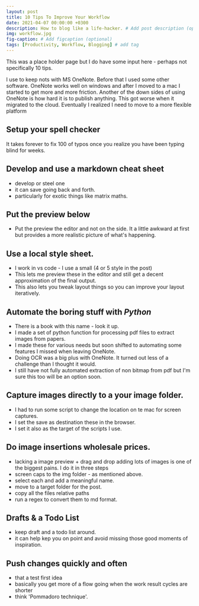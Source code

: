 ```yaml
---
layout: post
title: 10 Tips To Improve Your Workflow
date: 2021-04-07 00:00:00 +0300
description: How to blog like a life-hacker. # Add post description (optional)
img: workflow.jpg 
fig-caption: # Add figcaption (optional)
tags: [Productivity, Workflow, Blogging] # add tag
---
```


This was a place holder page but I do have some input here - perhaps not specifically 10 tips.

I use to keep nots with MS OneNote. Before that I used some other software. OneNote works well on windows and after I moved to a mac I started to get more and more friction. Another of the down sides of using OneNote is how hard it is to publish anything. This got worse when it migrated to the cloud. Eventually I realized I need to move to a more flexible platform

## Setup your spell checker

It takes forever to fix 100 of typos once you realize you have been typing blind for weeks.

## Develop and use a markdown cheat sheet
 - develop or steel one
 - it can save going back and forth.
 - particularly for exotic things like matrix maths.

## Put the preview below 
- Put the preview the editor and not on the side. It a little awkward at first but provides a more realistic picture of what's happening.

##  Use a local style sheet.
- I work in vs code - I use a small (4 or 5 style in the post)
- This lets me preview these in the editor and still get a decent approximation of the final output. 
- This also lets you tweak layout things so you can  improve your layout iteratively.

## Automate the boring stuff with *Python*
- There is a book with this name - look it up.
- I made a set of python function for processing pdf files to extract images from papers.
- I made these for various needs but soon shifted to automating some features I missed when leaving OneNote.
- Doing OCR was a big plus with OneNote. It turned out less of a challenge than I thought it would.
- I still have not fully automated extraction of non bitmap from pdf but I'm sure this too will be an option soon.

## Capture images directly to a your image folder.
- I had to run some script to change the location on te mac for screen captures. 
- I set the save as destination these in the browser.
- I set it also as the target of the scripts I use.

## Do image insertions wholesale prices.
- lacking a image preview + drag and drop adding lots of images is one of the biggest pains. I do it in three steps
- screen caps to the img folder - as mentioned above.
- select each and add a meaningful name.
- move to a target folder for the post.
- copy all the files relative paths
- run a regex to convert them to md format.

## Drafts & a Todo List
- keep draft and a todo list around.
- it can help kep you on point and avoid missing those good moments of inspiration.

## Push changes quickly and often
- that a test first idea 
- basically you get more of a flow going when the work result cycles are shorter
- think 'Pommadoro technique'.

